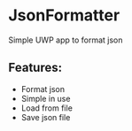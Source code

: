 # JsonFormatter
Simple UWP app to format json

## Features:
* Format json
* Simple in use
* Load from file
* Save json file